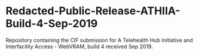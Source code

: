 # Redacted-Public-Release-ATHIIA-Build-4-Sep-2019
Repository containing the CIF submission for A Telehealth Hub Initiative and Interfacility Access - WebVRAM, build 4 received Sep 2019.
